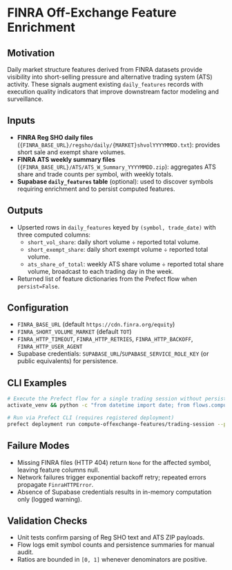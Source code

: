 # FINRA Off-Exchange Feature Enrichment

## Motivation
Daily market structure features derived from FINRA datasets provide visibility into short-selling pressure and alternative trading system (ATS) activity. These signals augment existing `daily_features` records with execution quality indicators that improve downstream factor modeling and surveillance.

## Inputs
- **FINRA Reg SHO daily files** (`{FINRA_BASE_URL}/regsho/daily/{MARKET}shvolYYYYMMDD.txt`): provides short sale and exempt share volumes.
- **FINRA ATS weekly summary files** (`{FINRA_BASE_URL}/ATS/ATS_W_Summary_YYYYMMDD.zip`): aggregates ATS share and trade counts per symbol, with weekly totals.
- **Supabase `daily_features` table** (optional): used to discover symbols requiring enrichment and to persist computed features.

## Outputs
- Upserted rows in `daily_features` keyed by `(symbol, trade_date)` with three computed columns:
  - `short_vol_share`: daily short volume ÷ reported total volume.
  - `short_exempt_share`: daily short exempt volume ÷ reported total volume.
  - `ats_share_of_total`: weekly ATS share volume ÷ reported total share volume, broadcast to each trading day in the week.
- Returned list of feature dictionaries from the Prefect flow when `persist=False`.

## Configuration
- `FINRA_BASE_URL` (default `https://cdn.finra.org/equity`)
- `FINRA_SHORT_VOLUME_MARKET` (default `TOT`)
- `FINRA_HTTP_TIMEOUT`, `FINRA_HTTP_RETRIES`, `FINRA_HTTP_BACKOFF`, `FINRA_HTTP_USER_AGENT`
- Supabase credentials: `SUPABASE_URL`/`SUPABASE_SERVICE_ROLE_KEY` (or public equivalents) for persistence.

## CLI Examples
```bash
# Execute the Prefect flow for a single trading session without persistence
activate_venv && python -c "from datetime import date; from flows.compute_offexchange_features import compute_offexchange_features; print(compute_offexchange_features(date(2024, 4, 1), persist=False))"

# Run via Prefect CLI (requires registered deployment)
prefect deployment run compute-offexchange-features/trading-session --params '{"trade_date": "2024-04-01"}'
```

## Failure Modes
- Missing FINRA files (HTTP 404) return `None` for the affected symbol, leaving feature columns null.
- Network failures trigger exponential backoff retry; repeated errors propagate `FinraHTTPError`.
- Absence of Supabase credentials results in in-memory computation only (logged warning).

## Validation Checks
- Unit tests confirm parsing of Reg SHO text and ATS ZIP payloads.
- Flow logs emit symbol counts and persistence summaries for manual audit.
- Ratios are bounded in `[0, 1]` whenever denominators are positive.
